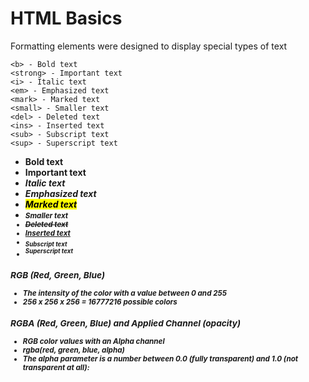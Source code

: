 # HTML Basics

Formatting elements were designed to display special types of text 
```
<b> - Bold text
<strong> - Important text
<i> - Italic text
<em> - Emphasized text
<mark> - Marked text
<small> - Smaller text
<del> - Deleted text
<ins> - Inserted text
<sub> - Subscript text
<sup> - Superscript text
```
* <b> Bold text
* <strong> Important text
* <i> Italic text
* <em>  Emphasized text
* <mark> Marked text
* <small> Smaller text
* <del> Deleted text
* <ins> Inserted text
* <sub> Subscript text
* <sup> Superscript text

### RGB (Red, Green, Blue)

- The intensity of the color with a value between 0 and 255
- 256 x 256 x 256 = 16777216 possible colors

### RGBA (Red, Green, Blue) and Applied Channel (opacity)
- RGB color values with an Alpha channel
- rgba(red, green, blue, alpha)
- The alpha parameter is a number between 0.0 (fully transparent) and 1.0 (not transparent at all):